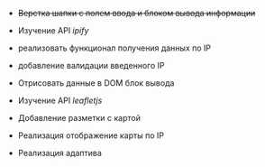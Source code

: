 - ~~Верстка шапки с полем ввода и блоком вывода информации~~
- Изучение API *ipify*
- реализовать функционал получения данных по IP
- добавление валидации введенного IP
  
- Отрисовать данные в DOM блок вывода
- Изучение API *leafletjs*
- Добавление разметки с картой
- Реализация отображение карты по IP
- Реализация адаптива